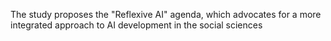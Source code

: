 The study proposes the "Reflexive AI" agenda, which advocates for a more integrated approach to AI development in the social sciences

